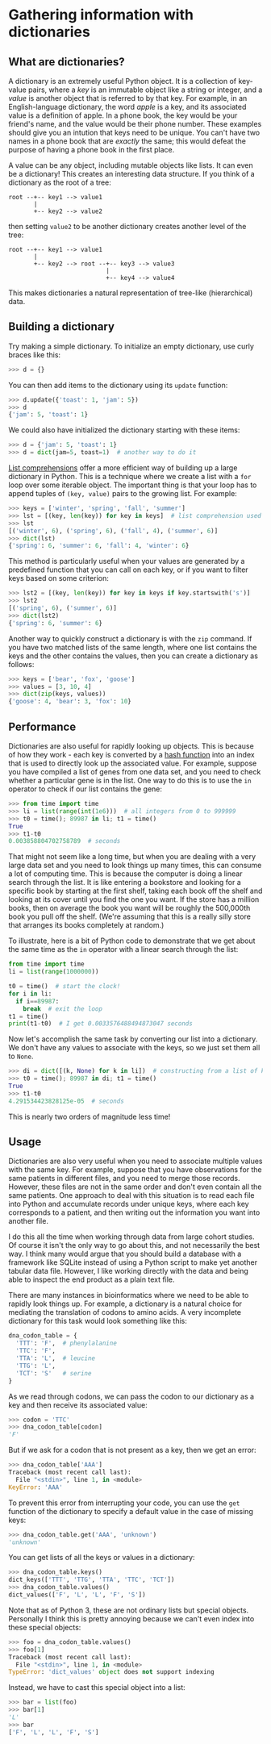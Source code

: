 
# Gathering information with dictionaries

## What are dictionaries?
A dictionary is an extremely useful Python object.  It is a collection of key-value pairs, where a *key* is an immutable object like a string or integer, and a *value* is another object that is referred to by that key.  For example, in an English-language dictionary, the word *apple* is a key, and its associated value is a definition of apple.  In a phone book, the key would be your friend's name, and the value would be their phone number.  These examples should give you an intution that keys need to be unique.  You can't have two names in a phone book that are *exactly* the same; this would defeat the purpose of having a phone book in the first place.

A value can be any object, including mutable objects like lists.  It can even be a dictionary!  This creates an interesting data structure.  If you think of a dictionary as the root of a tree:
```
root --+-- key1 --> value1
       |
       +-- key2 --> value2
```
then setting `value2` to be another dictionary creates another level of the tree:
```
root --+-- key1 --> value1
       |
       +-- key2 --> root --+-- key3 --> value3
                           |
                           +-- key4 --> value4
```
This makes dictionaries a natural representation of tree-like (hierarchical) data.

## Building a dictionary
Try making a simple dictionary.  To initialize an empty dictionary, use curly braces like this:
```python
>>> d = {}
```
You can then add items to the dictionary using its `update` function:
```python
>>> d.update({'toast': 1, 'jam': 5})
>>> d
{'jam': 5, 'toast': 1}
```
We could also have initialized the dictionary starting with these items:
```python
>>> d = {'jam': 5, 'toast': 1}
>>> d = dict(jam=5, toast=1)  # another way to do it
```

[List comprehensions](https://docs.python.org/3/tutorial/datastructures.html#list-comprehensions) offer a more efficient way of building up a large dictionary in Python.  This is a technique where we create a list with a `for` loop over some iterable object.  The important thing is that your loop has to append tuples of `(key, value)` pairs to the growing list.  For example:
```python
>>> keys = ['winter', 'spring', 'fall', 'summer']
>>> lst = [(key, len(key)) for key in keys]  # list comprehension used here
>>> lst
[('winter', 6), ('spring', 6), ('fall', 4), ('summer', 6)]
>>> dict(lst)
{'spring': 6, 'summer': 6, 'fall': 4, 'winter': 6}
```
This method is particularly useful when your values are generated by a predefined function that you can call on each key, or if you want to filter keys based on some criterion:
```python
>>> lst2 = [(key, len(key)) for key in keys if key.startswith('s')]
>>> lst2
[('spring', 6), ('summer', 6)]
>>> dict(lst2)
{'spring': 6, 'summer': 6}
```

Another way to quickly construct a dictionary is with the `zip` command.  If you have two matched lists of the same length, where one list contains the keys and the other contains the values, then you can create a dictionary as follows:
```python
>>> keys = ['bear', 'fox', 'goose']
>>> values = [3, 10, 4]
>>> dict(zip(keys, values))
{'goose': 4, 'bear': 3, 'fox': 10}
```


## Performance
Dictionaries are also useful for rapidly looking up objects.  This is because of how they work - each key is converted by a [hash function]() into an index that is used to directly look up the associated value.  For example, suppose you have compiled a list of genes from one data set, and you need to check whether a particular gene is in the list.  One way to do this is to use the `in` operator to check if our list contains the gene:
```python
>>> from time import time
>>> li = list(range(int(1e6)))  # all integers from 0 to 999999
>>> t0 = time(); 89987 in li; t1 = time()
True
>>> t1-t0
0.003858804702758789  # seconds
```
That might not seem like a long time, but when you are dealing with a very large data set and you need to look things up many times, this can consume a lot of computing time.  This is because the computer is doing a linear search through the list.  It is like entering a bookstore and looking for a specific book by starting at the first shelf, taking each book off the shelf and looking at its cover until you find the one you want.  If the store has a million books, then on average the book you want will be roughly the 500,000th book you pull off the shelf.  (We're assuming that this is a really silly store that arranges its books completely at random.)

To illustrate, here is a bit of Python code to demonstrate that we get about the same time as the `in` operator with a linear search through the list:
```python
from time import time
li = list(range(1000000))

t0 = time()  # start the clock!
for i in li:
  if i==89987:
    break  # exit the loop
t1 = time()
print(t1-t0)  # I get 0.0033576488494873047 seconds
```

Now let's accomplish the same task by converting our list into a dictionary.  We don't have any values to associate with the keys, so we just set them all to `None`.
```python
>>> di = dict([(k, None) for k in li])  # constructing from a list of key-value tuples
>>> t0 = time(); 89987 in di; t1 = time()
True
>>> t1-t0
4.291534423828125e-05  # seconds
```
This is nearly two orders of magnitude less time!

## Usage
Dictionaries are also very useful when you need to associate multiple values with the same key.  For example, suppose that you have observations for the same patients in different files, and you need to merge those records.  However, these files are not in the same order and don't even contain all the same patients.  One approach to deal with this situation is to read each file into Python and accumulate records under unique keys, where each key corresponds to a patient, and then writing out the information you want into another file.

I do this all the time when working through data from large cohort studies.  Of course it isn't the only way to go about this, and not necessarily the best way.  I think many would argue that you should build a database with a framework like SQLite instead of using a Python script to make yet another tabular data file.  However, I like working directly with the data and being able to inspect the end product as a plain text file.

There are many instances in bioinformatics where we need to be able to rapidly look things up.  For example, a dictionary is a natural choice for mediating the translation of codons to amino acids.  A very incomplete dictionary for this task would look something like this:
```python
dna_codon_table = {
  'TTT': 'F',  # phenylalanine
  'TTC': 'F',
  'TTA': 'L',  # leucine
  'TTG': 'L',
  'TCT': 'S'   # serine
}
```
As we read through codons, we can pass the codon to our dictionary as a key and then receive its associated value:
```python
>>> codon = 'TTC'
>>> dna_codon_table[codon]
'F'
```
But if we ask for a codon that is not present as a key, then we get an error:
```python
>>> dna_codon_table['AAA']
Traceback (most recent call last):
  File "<stdin>", line 1, in <module>
KeyError: 'AAA'
```
To prevent this error from interrupting your code, you can use the `get` function of the dictionary to specify a default value in the case of missing keys:
```python
>>> dna_codon_table.get('AAA', 'unknown')
'unknown'
```

You can get lists of all the keys or values in a dictionary:
```python
>>> dna_codon_table.keys()
dict_keys(['TTT', 'TTG', 'TTA', 'TTC', 'TCT'])
>>> dna_codon_table.values()
dict_values(['F', 'L', 'L', 'F', 'S'])
```
Note that as of Python 3, these are not ordinary lists but special objects.  Personally I think this is pretty annoying because we can't even index into these special objects:
```python
>>> foo = dna_codon_table.values()
>>> foo[1]
Traceback (most recent call last):
  File "<stdin>", line 1, in <module>
TypeError: 'dict_values' object does not support indexing
```
Instead, we have to cast this special object into a list:
```python
>>> bar = list(foo)
>>> bar[1]
'L'
>>> bar
['F', 'L', 'L', 'F', 'S']
```
